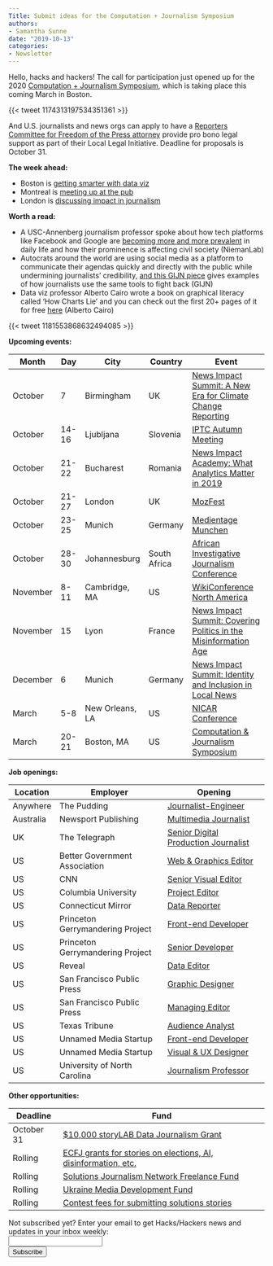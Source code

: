 ```yaml
---
Title: Submit ideas for the Computation + Journalism Symposium
authors: 
- Samantha Sunne
date: "2019-10-13"
categories:
- Newsletter
---
```


Hello, hacks and hackers! The call for participation just opened up for the 2020 [Computation + Journalism Symposium](http://cplusj.org/), which is taking place this coming March in Boston. 

{{< tweet 1174313197534351361 >}}

And U.S. journalists and news orgs can apply to have a [Reporters Committee for Freedom of the Press attorney](https://www.rcfp.org/local/) provide pro bono legal support as part of their Local Legal Initiative. Deadline for proposals is October 31.

**The week ahead:**

* Boston is [getting smarter with data viz](https://www.meetup.com/hackshackersboston/events/265350976/)
* Montreal is [meeting up at the pub](https://www.meetup.com/HacksHackersMontreal/events/265517050/)
* London is [discussing impact in journalism](https://www.meetup.com/HacksHackersMontreal/events/265517050/)

**Worth a read:**

* A USC-Annenberg journalism professor spoke about how tech platforms like Facebook and Google are [becoming more and more prevalent](https://www.niemanlab.org/2019/10/tech-platforms-are-where-public-life-is-increasingly-constructed-and-their-motivations-are-far-from-neutral/) in daily life and how their prominence is affecting civil society (NiemanLab)
* Autocrats around the world are using social media as a platform to communicate their agendas quickly and directly with the public while undermining journalists’ credibility, [and this GIJN piece](https://gijn.org/2019/10/09/when-autocrats-attack-how-journalists-around-the-globe-are-fighting-back/) gives examples of how journalists use the same tools to fight back (GIJN)
* Data viz professor Alberto Cairo wrote a book on graphical literacy called ‘How Charts Lie’ and you can check out the first 20+ pages of it for free [here](http://www.thefunctionalart.com/2019/10/read-first-20-pages-of-how-charts-lie.html) (Alberto Cairo)

{{< tweet 1181553868632494085 >}}

**Upcoming events:**

| Month | Day | City | Country | Event |
| ----- | --- | ---- | ------- | ----- |
October | 7 | Birmingham | UK | [News Impact Summit: A New Era for Climate Change Reporting](https://medium.com/we-are-the-european-journalism-centre/whats-new-in-climate-politics-and-local-reporting-join-our-free-news-impact-events-and-find-out-3c9bf2a833af)
October | 14-16 | Ljubljana | Slovenia | [IPTC Autumn Meeting](https://iptc.org/events/autumn-meeting-2019/)
October | 21-22 | Bucharest | Romania | [News Impact Academy: What Analytics Matter in 2019](https://medium.com/we-are-the-european-journalism-centre/whats-new-in-climate-politics-and-local-reporting-join-our-free-news-impact-events-and-find-out-3c9bf2a833af)
October | 21-27 | London | UK | [MozFest](https://www.mozillafestival.org/en/)
October | 23-25 | Munich | Germany | [Medientage Munchen](https://medientage.de/?lang=en)
October | 28-30 | Johannesburg | South Africa | [African Investigative Journalism Conference](http://journalism.co.za/aijc/)
November | 8-11 | Cambridge, MA | US | [WikiConference North America](https://www.eventbrite.com/e/wikiconference-north-america-tickets-68189607953)
November | 15 | Lyon | France | [News Impact Summit: Covering Politics in the Misinformation Age](https://medium.com/we-are-the-european-journalism-centre/whats-new-in-climate-politics-and-local-reporting-join-our-free-news-impact-events-and-find-out-3c9bf2a833af)
December | 6 | Munich | Germany | [News Impact Summit: Identity and Inclusion in Local News](https://medium.com/we-are-the-european-journalism-centre/whats-new-in-climate-politics-and-local-reporting-join-our-free-news-impact-events-and-find-out-3c9bf2a833af)
March | 5-8 | New Orleans, LA | US | [NICAR Conference](https://www.ire.org/events-and-training/conferences/nicar-2020)
March | 20-21 | Boston, MA | US | [Computation & Journalism Symposium](https://cj2020.northeastern.edu/)

**Job openings:**

| Location | Employer | Opening |
| -------- | -------- | ------- |
Anywhere | The Pudding | [Journalist-Engineer](https://pudding.cool/career/studio-hire/)
Australia | Newsport Publishing | [Multimedia Journalist](https://www.seek.com.au/job/40146909?searchrequesttoken=cdb7b370-4311-4792-bc8a-45a18ef6ed0d&type=standout)
UK | The Telegraph | [Senior Digital Production Journalist](https://www.cisionjobs.co.uk/job/98991/the-telegraph-senior-digital-production-journalist-news/)
US | Better Government Association | [Web & Graphics Editor](https://www.ire.org/archives/jobs/job/web-graphics-editor)
US | CNN | [Senior Visual Editor](https://ix.cnn.io/projects/jobs/dc-senior-visual-editor-job.html)
US | Columbia University | [Project Editor](https://opportunities.columbia.edu/en-us/job/503627/project-editor-voting-rights-reporting)
US | Connecticut Mirror | [Data Reporter](https://drive.google.com/file/d/0B3r_6elIfJlSS21XaW41NnFWY0dsVkNabWt2T051T0luMklV/view?usp=sharing)
US | Princeton Gerrymandering Project | [Front-end Developer](https://docs.google.com/document/d/1b6tkAimNnNpBo4OmbwwKPvrYQCl9wZi8EZaX60fFEnE/edit)
US | Princeton Gerrymandering Project | [Senior Developer](https://docs.google.com/document/d/1_HEwiRaXaJ8Wx6RGVOTDEBf4gIMo18_OmCkJYJ6Mn6E/edit)
US | Reveal | [Data Editor](https://www.revealnews.org/job-opportunities/data-editor/)
US | San Francisco Public Press | [Graphic Designer](https://sfpublicpress.org/blog/2019-10/san-francisco-public-press-seeks-graphic-designer)
US | San Francisco Public Press | [Managing Editor](https://sfpublicpress.org/blog/2019-10/san-francisco-public-press)
US | Texas Tribune | [Audience Analyst](https://www.texastribune.org/jobs/audience-analyst-2019/)
US | Unnamed Media Startup | [Front-end Developer](https://docs.google.com/document/d/1MZPUqkAbR-GV4ADbVGAYd6pudluupTJ-bBTgWQaTMf4/edit)
US | Unnamed Media Startup | [Visual & UX Designer](https://docs.google.com/document/d/1NNSqeVo7ywVdoJwtA_8RFIvN3MjXLomlxg8-BbF5Z2I/edit#heading=h.cv0nmjx0wjrf)
US | University of North Carolina | [Journalism Professor](https://www.ire.org/archives/jobs/job/assistant-or-associate-professor-of-journalism)

**Other opportunities:**

| Deadline | Fund |
| -------- | ---- |
October 31 | [$10,000 storyLAB Data Journalism Grant](https://pulitzercenter.org/storylab-data-journalism-grant)
Rolling | [ECFJ grants for stories on elections, AI, disinformation, etc.](https://www.eyebeam.org/eyebeam-center-for-the-future-of-journalism/)
Rolling | [Solutions Journalism Network Freelance Fund](https://thewholestory.solutionsjournalism.org/now-offering-travel-funds-for-freelancers-857c49f9b395)
Rolling | [Ukraine Media Development Fund](http://ijnet.org/en/opportunities/media-development-grants-available-ukraine)
Rolling | [Contest fees for submitting solutions stories](https://thewholestory.solutionsjournalism.org/submitting-your-solutions-story-to-a-journalism-award-contest-we-can-help-with-the-fees-12b3e3ab6b01?mc_cid=57b074cc10&mc_eid=f9f525b1fd)

<div id="mc_embed_signup"><form id="mc-embedded-subscribe-form" class="validate" action="//hackshackers.us1.list-manage.com/subscribe/post?u=c56f2e53d5ed6ef87f8aaa75c&amp;id=fb2bc6f10b" method="post" name="mc-embedded-subscribe-form" novalidate="" target="_blank">

<div id="mc_embed_signup_scroll">

<div class="mc-field-group"><label for="mce-EMAIL">Not subscribed yet? Enter your email to get Hacks/Hackers news and updates in your inbox weekly:  </label></div>

<div class="mc-field-group"><input id="mce-EMAIL" class="required email" name="EMAIL" type="email" value="" /></div>

<!-- real people should not fill this in and expect good things - do not remove this or risk form bot signups-->

<div style="position: absolute; left: -5000px;"><input tabindex="-1" name="b_c56f2e53d5ed6ef87f8aaa75c_fb2bc6f10b" type="text" value="" /></div>

<div class="clear"><input id="mc-embedded-subscribe" class="button" name="subscribe" type="submit" value="Subscribe" /></div>

</div>

</form></div>

<!--End mc_embed_signup-->

<meta name="twitter:card" content="summary">

<meta name="twitter:image:src" content="https://hackshackers.com/content-images/about/hackshackers_logomark.png">
